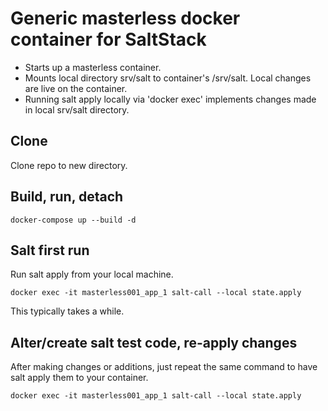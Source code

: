# Generic masterless docker container for SaltStack

- Starts up a masterless container.
- Mounts local directory srv/salt to container's /srv/salt. Local changes are live on the container.
- Running salt apply locally via 'docker exec' implements changes made in local srv/salt directory.

## Clone

Clone repo to new directory.


## Build, run, detach

```
docker-compose up --build -d
```


## Salt first run

Run salt apply from your local machine.

```
docker exec -it masterless001_app_1 salt-call --local state.apply
```

This typically takes a while.


## Alter/create salt test code, re-apply changes

After making changes or additions, just repeat the same command to have salt apply them to your container.

```
docker exec -it masterless001_app_1 salt-call --local state.apply
```
